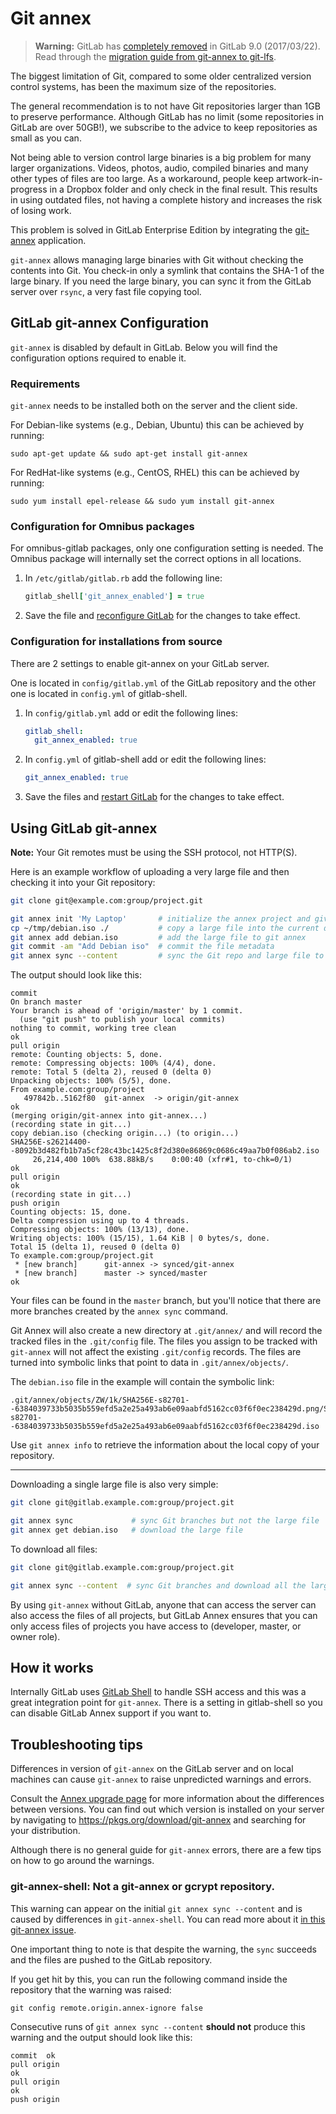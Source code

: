 # Git annex

> **Warning:** GitLab has [completely
removed][deprecate-annex-issue] in GitLab 9.0 (2017/03/22).
Read through the [migration guide from git-annex to git-lfs][guide].

The biggest limitation of Git, compared to some older centralized version
control systems, has been the maximum size of the repositories.

The general recommendation is to not have Git repositories larger than 1GB to
preserve performance. Although GitLab has no limit (some repositories in GitLab
are over 50GB!), we subscribe to the advice to keep repositories as small as
you can.

Not being able to version control large binaries is a big problem for many
larger organizations.
Videos, photos, audio, compiled binaries and many other types of files are too
large. As a workaround, people keep artwork-in-progress in a Dropbox folder and
only check in the final result. This results in using outdated files, not
having a complete history and increases the risk of losing work.

This problem is solved in GitLab Enterprise Edition by integrating the
[git-annex] application.

`git-annex` allows managing large binaries with Git without checking the
contents into Git.
You check-in only a symlink that contains the SHA-1 of the large binary. If you
need the large binary, you can sync it from the GitLab server over `rsync`, a
very fast file copying tool.

## GitLab git-annex Configuration

`git-annex` is disabled by default in GitLab. Below you will find the
configuration options required to enable it.

### Requirements

`git-annex` needs to be installed both on the server and the client side.

For Debian-like systems (e.g., Debian, Ubuntu) this can be achieved by running:

```
sudo apt-get update && sudo apt-get install git-annex
```

For RedHat-like systems (e.g., CentOS, RHEL) this can be achieved by running:

```
sudo yum install epel-release && sudo yum install git-annex
```

### Configuration for Omnibus packages

For omnibus-gitlab packages, only one configuration setting is needed.
The Omnibus package will internally set the correct options in all locations.

1.  In `/etc/gitlab/gitlab.rb` add the following line:

    ```ruby
    gitlab_shell['git_annex_enabled'] = true
    ```

1.  Save the file and [reconfigure GitLab][] for the changes to take effect.

### Configuration for installations from source

There are 2 settings to enable git-annex on your GitLab server.

One is located in `config/gitlab.yml` of the GitLab repository and the other
one is located in `config.yml` of gitlab-shell.

1.  In `config/gitlab.yml` add or edit the following lines:

    ```yaml
    gitlab_shell:
      git_annex_enabled: true
    ```

1.  In `config.yml` of gitlab-shell add or edit the following lines:

    ```yaml
    git_annex_enabled: true
    ```

1.  Save the files and [restart GitLab][] for the changes to take effect.

## Using GitLab git-annex

>
**Note:**
Your Git remotes must be using the SSH protocol, not HTTP(S).

Here is an example workflow of uploading a very large file and then checking it
into your Git repository:

```bash
git clone git@example.com:group/project.git

git annex init 'My Laptop'       # initialize the annex project and give an optional description
cp ~/tmp/debian.iso ./           # copy a large file into the current directory
git annex add debian.iso         # add the large file to git annex
git commit -am "Add Debian iso"  # commit the file metadata
git annex sync --content         # sync the Git repo and large file to the GitLab server
```

The output should look like this:

```
commit
On branch master
Your branch is ahead of 'origin/master' by 1 commit.
  (use "git push" to publish your local commits)
nothing to commit, working tree clean
ok
pull origin
remote: Counting objects: 5, done.
remote: Compressing objects: 100% (4/4), done.
remote: Total 5 (delta 2), reused 0 (delta 0)
Unpacking objects: 100% (5/5), done.
From example.com:group/project
   497842b..5162f80  git-annex  -> origin/git-annex
ok
(merging origin/git-annex into git-annex...)
(recording state in git...)
copy debian.iso (checking origin...) (to origin...)
SHA256E-s26214400--8092b3d482fb1b7a5cf28c43bc1425c8f2d380e86869c0686c49aa7b0f086ab2.iso
     26,214,400 100%  638.88kB/s    0:00:40 (xfr#1, to-chk=0/1)
ok
pull origin
ok
(recording state in git...)
push origin
Counting objects: 15, done.
Delta compression using up to 4 threads.
Compressing objects: 100% (13/13), done.
Writing objects: 100% (15/15), 1.64 KiB | 0 bytes/s, done.
Total 15 (delta 1), reused 0 (delta 0)
To example.com:group/project.git
 * [new branch]      git-annex -> synced/git-annex
 * [new branch]      master -> synced/master
ok
```

Your files can be found in the `master` branch, but you'll notice that there
are more branches created by the `annex sync` command.

Git Annex will also create a new directory at `.git/annex/` and will record the
tracked files in the `.git/config` file. The files you assign to be tracked
with `git-annex` will not affect the existing `.git/config` records. The files
are turned into symbolic links that point to data in `.git/annex/objects/`.

The `debian.iso` file in the example will contain the symbolic link:

```
.git/annex/objects/ZW/1k/SHA256E-s82701--6384039733b5035b559efd5a2e25a493ab6e09aabfd5162cc03f6f0ec238429d.png/SHA256E-s82701--6384039733b5035b559efd5a2e25a493ab6e09aabfd5162cc03f6f0ec238429d.iso
```

Use `git annex info` to retrieve the information about the local copy of your
repository.

---

Downloading a single large file is also very simple:

```bash
git clone git@gitlab.example.com:group/project.git

git annex sync             # sync Git branches but not the large file
git annex get debian.iso   # download the large file
```

To download all files:

```bash
git clone git@gitlab.example.com:group/project.git

git annex sync --content  # sync Git branches and download all the large files
```

By using `git-annex` without GitLab, anyone that can access the server can also
access the files of all projects, but GitLab Annex ensures that you can only
access files of projects you have access to (developer, master, or owner role).

## How it works

Internally GitLab uses [GitLab Shell] to handle SSH access and this was a great
integration point for `git-annex`.
There is a setting in gitlab-shell so you can disable GitLab Annex support
if you want to.

## Troubleshooting tips

Differences in version of `git-annex` on the GitLab server and on local machines
can cause `git-annex` to raise unpredicted warnings and errors.

Consult the [Annex upgrade page][annex-upgrade] for more information about
the differences between versions. You can find out which version is installed
on your server by navigating to <https://pkgs.org/download/git-annex> and
searching for your distribution.

Although there is no general guide for `git-annex` errors, there are a few tips
on how to go around the warnings.

### git-annex-shell: Not a git-annex or gcrypt repository.

This warning can appear on the initial `git annex sync --content` and is caused
by differences in `git-annex-shell`. You can read more about it
[in this git-annex issue][issue].

One important thing to note is that despite the warning, the `sync` succeeds
and the files are pushed to the GitLab repository.

If you get hit by this, you can run the following command inside the repository
that the warning was raised:

```
git config remote.origin.annex-ignore false
```

Consecutive runs of `git annex sync --content` **should not** produce this
warning and the output should look like this:

```
commit  ok
pull origin
ok
pull origin
ok
push origin
```

[annex-upgrade]: https://git-annex.branchable.com/upgrades/
[deprecate-annex-issue]: https://gitlab.com/gitlab-org/gitlab-ee/issues/1648
[git-annex]: https://git-annex.branchable.com/ "git-annex website"
[gitlab shell]: https://gitlab.com/gitlab-org/gitlab-shell "GitLab Shell repository"
[guide]: lfs/migrate_from_git_annex_to_git_lfs.html
[issue]: https://git-annex.branchable.com/forum/Error_from_git-annex-shell_on_creation_of_gcrypt_special_remote/ "git-annex issue"
[reconfigure GitLab]: ../administration/restart_gitlab.md#omnibus-gitlab-reconfigure
[restart GitLab]: ../administration/restart_gitlab.md#installations-from-source
